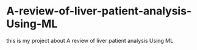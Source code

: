# A-review-of-liver-patient-analysis-Using-ML
this  is my project about A review of liver patient analysis Using ML

